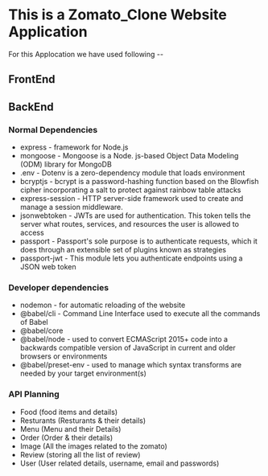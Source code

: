 # This is a Zomato_Clone Website Application

For this Applocation we have used following --
## FrontEnd

## BackEnd
### Normal Dependencies
- express - framework for Node.js
- mongoose - Mongoose is a Node. js-based Object Data Modeling (ODM) library for MongoDB
- .env - Dotenv is a zero-dependency module that loads environment
- bcryptjs - bcrypt is a password-hashing function based on the Blowfish cipher incorporating a salt to protect against rainbow table attacks
- express-session - HTTP server-side framework used to create and manage a session middleware.
- jsonwebtoken - JWTs are used for authentication. This token tells the server what routes, services, and resources the user is allowed to access
- passport -  Passport's sole purpose is to authenticate requests, which it does through an extensible set of plugins known as strategies
- passport-jwt - This module lets you authenticate endpoints using a JSON web token

### Developer dependencies
- nodemon - for automatic reloading of the website 
- @babel/cli - Command Line Interface used to execute all the commands of Babel
- @babel/core  
- @babel/node - used to convert ECMAScript 2015+ code into a backwards compatible version of JavaScript in current and older browsers or environments
- @babel/preset-env - used to manage which syntax transforms are needed by your target environment(s)

### API Planning
- Food (food items and details)
- Resturants (Resturants & their details)
- Menu (Menu and their Details)
- Order (Order & their details)
- Image (All the images related to the zomato)
- Review (storing all the list of review)
- User (User related details, username, email and passwords)